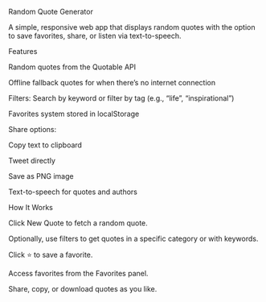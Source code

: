 Random Quote Generator

A simple, responsive web app that displays random quotes with the option to save favorites, share, or listen via text-to-speech.

Features

Random quotes from the Quotable API

Offline fallback quotes for when there’s no internet connection

Filters: Search by keyword or filter by tag (e.g., “life”, “inspirational”)

Favorites system stored in localStorage

Share options:

Copy text to clipboard

Tweet directly

Save as PNG image

Text-to-speech for quotes and authors

How It Works

Click New Quote to fetch a random quote.

Optionally, use filters to get quotes in a specific category or with keywords.

Click ⭐ to save a favorite.

Access favorites from the Favorites panel.

Share, copy, or download quotes as you like.
